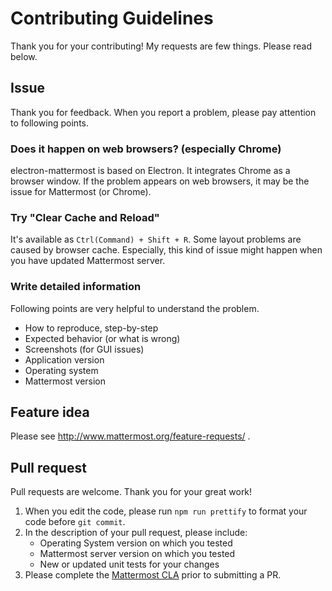 # Contributing Guidelines
Thank you for your contributing! My requests are few things. Please read below.

## Issue
Thank you for feedback. When you report a problem, please pay attention to following points.

### Does it happen on web browsers? (especially Chrome)
electron-mattermost is based on Electron. It integrates Chrome as a browser window.
If the problem appears on web browsers, it may be the issue for Mattermost (or Chrome).

### Try "Clear Cache and Reload"
It's available as `Ctrl(Command) + Shift + R`.
Some layout problems are caused by browser cache.
Especially, this kind of issue might happen when you have updated Mattermost server.

### Write detailed information
Following points are very helpful to understand the problem.

* How to reproduce, step-by-step
* Expected behavior (or what is wrong)
* Screenshots (for GUI issues)
* Application version
* Operating system
* Mattermost version

## Feature idea
Please see http://www.mattermost.org/feature-requests/ .

## Pull request
Pull requests are welcome. Thank you for your great work!

1. When you edit the code, please run `npm run prettify` to format your code before `git commit`. 
2. In the description of your pull request, please include: 
   * Operating System version on which you tested 
   * Mattermost server version on which you tested 
   * New or updated unit tests for your changes 
3. Please complete the [Mattermost CLA](http://www.mattermost.org/mattermost-contributor-agreement/) prior to submitting a PR.

